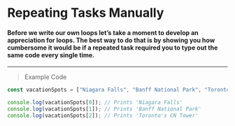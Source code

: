 # Repeating Tasks Manually
#### Before we write our own loops let’s take a moment to develop an appreciation for loops. The best way to do that is by showing you how cumbersome it would be if a repeated task required you to type out the same code every single time.
---
> Example Code
```js
const vacationSpots = ["Niagara Falls", "Banff National Park", "Toronto's CN Tower"];

console.log(vacationSpots[0]); // Prints 'Niagara Falls'
console.log(vacationSpots[1]); // Prints 'Banff National Park'
console.log(vacationSpots[2]); // Prints 'Toronto's CN Tower'
```
